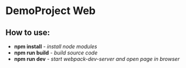 # **DemoProject Web**

## **How to use:**
- **npm install** - _install node modules_
- **npm run build** - _build source code_
- **npm run dev** - _start webpack-dev-server and open page in browser_

